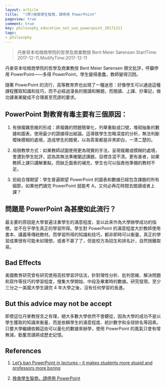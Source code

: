 ```yaml
---
layout: article
title:  "(转)挽救學生智商，請停用 PowerPoint"
pageview: true
comment: true
key: philosophy_education_not_use_powerpoint_20171211
tags:
- philosophy
---
```


> 丹麥哥本哈根商學院的哲學及商業教授 Bent Meier Sørensen
> StartTime: 2017-12-11,ModifyTime:2017-12-11

丹麥哥本哈根商學院的哲學及商業教授 Bent Meier Sørensen 撰文批評，呼籲停用 PowerPoint——多得 PowerPoint，學生變得愚蠢，教師變得沉悶。

<!---more--->

隨著 PowerPoint 的流行，高等教育界也出現了一種迷思：好像學生可以通過這種課程獲取知識和技巧，而不必經過漫長的閱讀和解題，而閱讀、上課、抄筆記，做功課漸漸變成不合理甚至荒謬的要求。

## PowerPoint 對教育有毒主要有三個原因：
1. 有損複雜思維的形成：將複雜的問題簡單化，列舉重點或口號，堆砌抽象的數據和圖表，使用最少的證據得出結論。這導致學生忽略深度的分析，無法判斷曖昧模糊的處境，造成學生的錯覺，以為答案都是非黑即白，一清二楚的。

2. 局限教學方式：如果教師試圖使用更為現實的手法，呈現複雜或模糊的處境，會遭到學生批評，認為其無法準確闡述課題，目標含混不清。更有甚者，如果教師上課只講解重點，而缺乏圖表的補充，學生也可以指責他準備的教材不足。

3. 扼殺合理期望：學生普遍期望 PowerPoint 的圖表和數據已經包含課題的所有細節，如果他們讀完 PowerPoint 就能考 A，又何必再花時間去閱讀或者上課？

## 問題是 PowerPoint 為甚麼如此流行？
最主要的原因是大學普遍注重學生的滿意程度，並以此來作為大學辦學成功的指標，並不在乎學生真正的學習所得。學生對 PowerPoint 的滿意程度大於教師使用書本、講義等傳統教材。而學習所得的知識和技巧，都非即時可以衡量，真正的學習成果很有可能未如理想，或者不甚了了，但是校方為招生和排名計，自然捨難取易。

## Bad Effects
美國教育研究曾有研究使用高校學習評估法，針對理性分析、批判思維、解決問題和寫作等技巧的學習程度，搜集大學開始、中段及畢業時的數據。研究發現，至少三分之一美國大學生讀完 4 年大學之後，沒有任何學習的長進。

## But this advice may not be accept
即使這位丹麥教授言之有理，絕大多數大學依然不會聽從，因為大學的成功不是以學生獲取的知識來衡量，而是依賴學生的滿意程度、統計數字和全球排名等因素。只要大學繼續依賴這些可以量化的數據來辦學，使用 PowerPoint 的風氣只會有增無減，勤奮苦讀將成歷史記憶。

## References
1. [Let’s ban PowerPoint in lectures – it makes students more stupid and professors more boring](https://theconversation.com/lets-ban-powerpoint-in-lectures-it-makes-students-more-stupid-and-professors-more-boring-36183)

2. [挽救學生智商，請停用 PowerPoint](http://www.cup.com.hk/2017/03/24/powerpoint-makes-students-stupid/)

